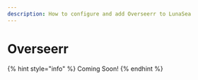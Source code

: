 ```yaml
---
description: How to configure and add Overseerr to LunaSea
---
```


# Overseerr

{% hint style="info" %}
Coming Soon!
{% endhint %}

